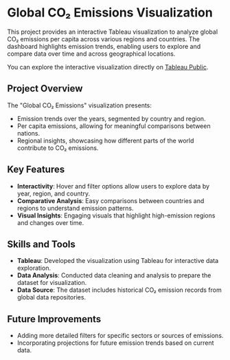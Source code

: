 
# Global CO₂ Emissions Visualization

This project provides an interactive Tableau visualization to analyze global CO₂ emissions per capita across various regions and countries. The dashboard highlights emission trends, enabling users to explore and compare data over time and across geographical locations. 

You can explore the interactive visualization directly on [Tableau Public](https://public.tableau.com/app/profile/vanditha.vijayakumar.babu/viz/GlobalCO2Emissions_17298787123820/GlobalCO2Emissions).

## Project Overview

The "Global CO₂ Emissions" visualization presents:
- Emission trends over the years, segmented by country and region.
- Per capita emissions, allowing for meaningful comparisons between nations.
- Regional insights, showcasing how different parts of the world contribute to CO₂ emissions.

## Key Features

- **Interactivity**: Hover and filter options allow users to explore data by year, region, and country.
- **Comparative Analysis**: Easy comparisons between countries and regions to understand emission patterns.
- **Visual Insights**: Engaging visuals that highlight high-emission regions and changes over time.

## Skills and Tools

- **Tableau**: Developed the visualization using Tableau for interactive data exploration.
- **Data Analysis**: Conducted data cleaning and analysis to prepare the dataset for visualization.
- **Data Source**: The dataset includes historical CO₂ emission records from global data repositories.


## Future Improvements

- Adding more detailed filters for specific sectors or sources of emissions.
- Incorporating projections for future emission trends based on current data.

